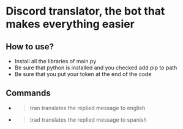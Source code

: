 # Discord translator, the bot that makes everything easier
## How to use?
* Install all the libraries of main.py
* Be sure that python is installed and you checked add pip to path
* Be sure that you put your token at the end of the code
## Commands
* >tran   translates the replied message to english
* >trad   translates the replied message to spanish
